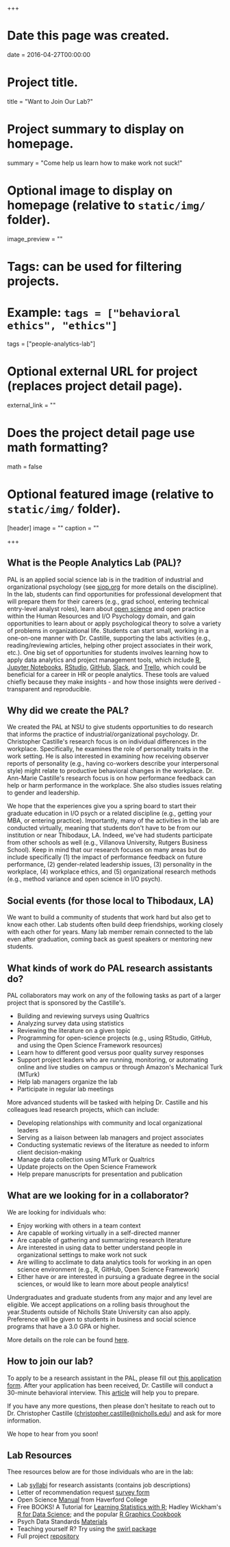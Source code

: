 +++
# Date this page was created.
date = 2016-04-27T00:00:00

# Project title.
title = "Want to Join Our Lab?"

# Project summary to display on homepage.
summary = "Come help us learn how to make work not suck!"

# Optional image to display on homepage (relative to `static/img/` folder).
image_preview = ""

# Tags: can be used for filtering projects.
# Example: `tags = ["behavioral ethics", "ethics"]`
tags = ["people-analytics-lab"]

# Optional external URL for project (replaces project detail page).
external_link = ""

# Does the project detail page use math formatting?
math = false

# Optional featured image (relative to `static/img/` folder).
[header]
image = ""
caption = ""

+++

## What is the People Analytics Lab (PAL)?

PAL is an applied social science lab is in the tradition of industrial and organizational psychology (see [siop.org](https://www.siop.org) for more details on the discipline). In the lab, students can find opportunities for professional development that will prepare them for their careers (e.g., grad school, entering technical entry-level analyst roles), learn about [open science](http://my.siop.org/Publications/TIP/562/ArtMID/18540/ArticleID/711/We-Want-Open-Science-in-I-O-Do-We) and open practice within the Human Resources and I/O Psychology domain, and gain opportunities to learn about or apply psychological theory to solve a variety of problems in organizational life. Students can start small, working in a one-on-one manner with Dr. Castille, supporting the labs activities (e.g., reading/reviewing articles, helping other project associates in their work, etc.). One big set of opportunities for students involves learning how to apply data analytics and project management tools, which include [R](https://www.r-project.org/), [Jupyter Notebooks](https://jupyter.org), [RStudio](https://www.rstudio.com/), [GitHub](https://github.com), [Slack](https://slack.com), and [Trello](https://trello.com), which could be beneficial for a career in HR or people analytics. These tools are valued chiefly because they make insights - and how those insights were derived - transparent and reproducible. 

## Why did we create the PAL?

We created the PAL at NSU to give students opportunities to do research that informs the practice of industrial/organizational psychology. Dr. Christopher Castille's research focus is on individual differences in the workplace. Specifically, he examines the role of personality traits in the work setting. He is also interested in examining how receiving observer reports of personality (e.g., having co-workers describe your interpersonal style) might relate to productive behavioral changes in the workplace. Dr. Ann-Marie Castille's research focus is on how performance feedback can help or harm performance in the workplace. She also studies issues relating to gender and leadership.

We hope that the experiences give you a spring board to start their graduate education in I/O psych or a related discipline (e.g., getting your MBA, or entering practice). Importantly, many of the activities in the lab are conducted virtually, meaning that students don't have to be from our institution or near Thibodaux, LA. Indeed, we've had students participate from other schools as well (e.g., Villanova University, Rutgers Business School). Keep in mind that our research focuses on many areas but do include specifically (1) the impact of performance feedback on future performance, (2) gender-related leadership issues, (3) personality in the workplace, (4) workplace ethics, and (5) organizational research methods (e.g., method variance and open science in I/O psych). 

## Social events (for those local to Thibodaux, LA)

We want to build a community of students that work hard but also get to know each other. Lab students often build deep friendships, working closely with each other for years. Many lab member remain connected to the lab even after graduation, coming back as guest speakers or mentoring new students.

## What kinds of work do PAL research assistants do?

PAL collaborators may work on any of the following tasks as part of a larger project that is sponsored by the Castille's. 

* Building and reviewing surveys using Qualtrics
* Analyzing survey data using statistics
* Reviewing the literature on a given topic
* Programming for open-science projects (e.g., using RStudio, GitHub, and using the Open Science Framework resources)
* Learn how to different good versus poor quality survey responses
* Support project leaders who are running, monitoring, or automating online and live studies on campus or through Amazon's Mechanical Turk (MTurk)
* Help lab managers organize the lab
* Participate in regular lab meetings

More advanced students will be tasked with helping Dr. Castille and his colleagues lead research projects, which can include:

* Developing relationships with community and local organizational leaders
* Serving as a liaison between lab managers and project associates
* Conducting systematic reviews of the literature as needed to inform client decision-making
* Manage data collection using MTurk or Qualtrics
* Update projects on the Open Science Framework
* Help prepare manuscripts for presentation and publication

## What are we looking for in a collaborator?

We are looking for individuals who:

* Enjoy working with others in a team context
* Are capable of working virtually in a self-directed manner
* Are capable of gathering and summarizing research literature 
* Are interested in using data to better understand people in organizational settings to make work not suck
* Are willing to acclimate to data analytics tools for working in an open science environment (e.g., R, GitHub, Open Science Framework) 
* Either have or are interested in pursuing a graduate degree in the social sciences, or would like to learn more about people analytics! 

Undergraduates and graduate students from any major and any level are eligible. We accept applications on a rolling basis throughout the year.Students outside of Nicholls State University can also apply. Preference will be given to students in business and social science programs that have a 3.0 GPA or higher. 

More details on the role can be found [here](https://docs.google.com/document/d/136ErjOM1SNroW-XGtb2x4k9FdZG8FQw5tsHgqR07pXU/edit?usp=sharing).

## How to join our lab?

To apply to be a research assistant in the PAL, please fill out [this application form](https://forms.gle/VADbPPBKPBcSc4BX8). After your application has been received, Dr. Castille will conduct a 30-minute behavioral interview. This [article](https://www.theladders.com/career-advice/acing-behavioral-interview) will help you to prepare. 

If you have any more questions, then please don't hesitate to reach out to Dr. Christopher Castille (christopher.castille@nicholls.edu) and ask for more information.

We hope to hear from you soon!

## Lab Resources 

Thee resources below are for those individuals who are in the lab:

* Lab [syllabi](https://docs.google.com/document/d/136ErjOM1SNroW-XGtb2x4k9FdZG8FQw5tsHgqR07pXU/edit?usp=sharing) for research assistants (contains job descriptions)
* Letter of recommendation request [survey form](https://forms.gle/LF6cB7iFaBiW5dTg7)
* Open Science [Manual](https://docs.google.com/document/d/1oMkTCEFtOq_DB0eoNiyk-B5QCgL6sVSF5pVvD1ONZDc/mobilebasic#h.pmed3q71ugip) from Haverford College
* Free BOOKS! A Tutorial for [Learning Statistics with R](http://www.fon.hum.uva.nl/paul/lot2015/Navarro2014.pdf); Hadley Wickham's [R for Data Science](https://r4ds.had.co.nz); and the popular [R Graphics Cookbook](https://r-graphics.org)
* Psych Data Standards [Materials](https://github.com/psych-ds/psych-DS) 
* Teaching yourself R? Try using the [swirl package](https://swirlstats.com)
* Full project [repository](https://docs.google.com/spreadsheets/d/1aRTwgxTZLl8zlnK7TqnVpCMcoVShFRGqfXzqEvhR-rg/edit?usp=sharing)

